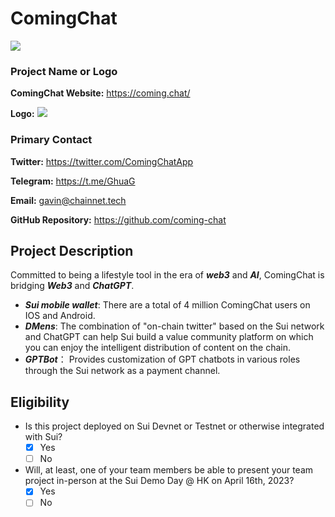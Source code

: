 # ComingChat
![](https://github.com/gguoss/sui-demo-day-hk/blob/main/assets/ComingChat2.png)


### Project Name or Logo

**ComingChat Website:** https://coming.chat/

**Logo:** ![](https://github.com/gguoss/sui-demo-day-hk/blob/main/assets/comingchat.png)


### Primary Contact
**Twitter:** https://twitter.com/ComingChatApp

**Telegram:** https://t.me/GhuaG

**Email:** gavin@chainnet.tech

**GitHub Repository:** https://github.com/coming-chat


## Project Description

Committed to being a lifestyle tool in the era of ***web3*** and ***AI***, ComingChat is bridging ***Web3*** and ***ChatGPT***. 
- ***Sui mobile wallet***: There are a total of 4 million ComingChat users on IOS and Android.
- ***DMens***: The combination of "on-chain twitter" based on the Sui network and ChatGPT can help Sui build a value community platform on which you can enjoy the intelligent distribution of content on the chain.
- ***GPTBot***： Provides customization of GPT chatbots in various roles through the Sui network as a payment channel.


## Eligibility

- Is this project deployed on Sui Devnet or Testnet or otherwise integrated with Sui?
    - [x] Yes
    - [ ] No
- Will, at least, one of your team members be able to present your team project in-person at the Sui Demo Day @ HK on April 16th, 2023?
    - [x] Yes
    - [ ] No
